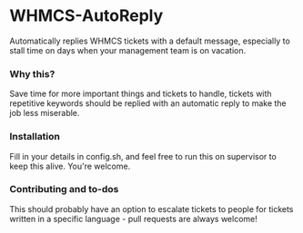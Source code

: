 # WHMCS-AutoReply

Automatically replies WHMCS tickets with a default message, especially to stall time on days when your management team is on vacation.

### Why this?

Save time for more important things and tickets to handle, tickets with repetitive keywords should be replied with an automatic reply to make the job less miserable.

### Installation

Fill in your details in config.sh, and feel free to run this on supervisor to keep this alive. You're welcome.

### Contributing and to-dos

This should probably have an option to escalate tickets to people for tickets written in a specific language - pull requests are always welcome!